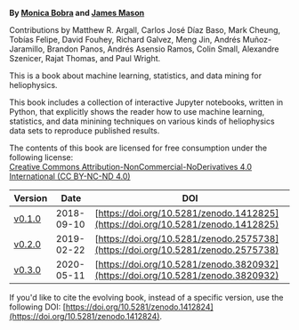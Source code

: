 **By [Monica Bobra](https://web.stanford.edu/~mbobra/) and [James Mason](http://jamespaulmason.strikingly.com/)**

Contributions by Matthew R. Argall, Carlos José Díaz Baso, Mark Cheung, Tobías Felipe, David Fouhey, Richard Galvez, Meng Jin, Andrés Muñoz-Jaramillo, Brandon Panos, Andrés Asensio Ramos, Colin Small, Alexandre Szenicer, Rajat Thomas, and Paul Wright.

This is a book about machine learning, statistics, and data mining for heliophysics.

This book includes a collection of interactive Jupyter notebooks, written in Python, that explicitly shows the reader how to use machine learning, statistics, and data minining techniques on various kinds of heliophysics data sets to reproduce published results. 

The contents of this book are licensed for free consumption under the following license:  
[Creative Commons Attribution-NonCommercial-NoDerivatives 4.0 International (CC BY-NC-ND 4.0)](https://creativecommons.org/licenses/by-nc-nd/4.0/)

|Version|Date|DOI|
|-------|----|---|
| [v0.1.0](https://github.com/HelioML/HelioML/releases/tag/v0.1.0) | 2018-09-10 | [https://doi.org/10.5281/zenodo.1412825](https://doi.org/10.5281/zenodo.1412825) |
| [v0.2.0](https://github.com/HelioML/HelioML/releases/tag/v0.2.0) | 2019-02-22 | [https://doi.org/10.5281/zenodo.2575738](https://doi.org/10.5281/zenodo.2575738) |
| [v0.3.0](https://github.com/HelioML/HelioML/releases/tag/v0.3.0) | 2020-05-11 | [https://doi.org/10.5281/zenodo.3820932](https://doi.org/10.5281/zenodo.3820932) |

If you'd like to cite the evolving book, instead of a specific version, use the following DOI: [https://doi.org/10.5281/zenodo.1412824](https://doi.org/10.5281/zenodo.1412824).
